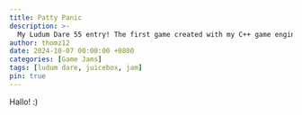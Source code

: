 ```yaml
---
title: Patty Panic
description: >-
  My Ludum Dare 55 entry! The first game created with my C++ game engine.
author: thomz12
date: 2024-10-07 00:00:00 +0800
categories: [Game Jams]
tags: [ludum dare, juicebox, jam]
pin: true
---
```

Hallo! :)
